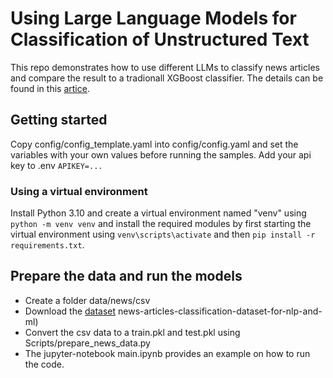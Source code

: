 # Using Large Language Models for Classification of Unstructured Text
This repo demonstrates how to use different LLMs to classify news articles and compare the result to a tradionall XGBoost classifier. The details can be found in this [artice](https://medium.com/).

## Getting started

Copy config/config_template.yaml into config/config.yaml and set the variables with your own values before running the samples.
Add your api key to .env `APIKEY=...`

### Using a virtual environment

Install Python 3.10 and create a virtual environment named "venv" using
`python -m venv venv`
and install the required modules by first starting the virtual environment using
`venv\scripts\activate`
and then
`pip install -r requirements.txt`.

## Prepare the data and run the models
* Create a folder data/news/csv
* Download the [dataset](https://www.kaggle.com/datasets/banuprakashv/)
news-articles-classification-dataset-for-nlp-and-ml)
* Convert the csv data to a train.pkl and test.pkl using Scripts/prepare_news_data.py
* The jupyter-notebook main.ipynb provides an example on how to run the code.



